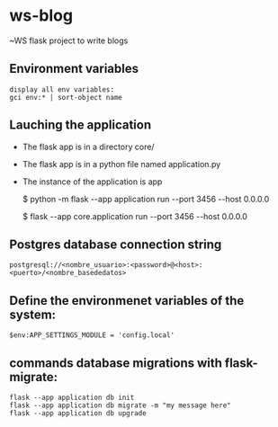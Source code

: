 # ws-blog
~WS flask project to write blogs

## Environment variables
    display all env variables:
    gci env:* | sort-object name

## Lauching the application

- The flask app is in a directory core/
- The flask app is in a python file named application.py
- The instance of the application is app
    
    $ python -m flask --app application run --port 3456 --host 0.0.0.0
    
    $ flask --app core.application run --port 3456 --host 0.0.0.0

## Postgres database connection string
    postgresql://<nombre_usuario>:<password>@<host>:<puerto>/<nombre_basededatos>

## Define the environmenet variables of the system:
    $env:APP_SETTINGS_MODULE = 'config.local'

## commands database migrations with flask-migrate:
    flask --app application db init
    flask --app application db migrate -m "my message here"
    flask --app application db upgrade 




